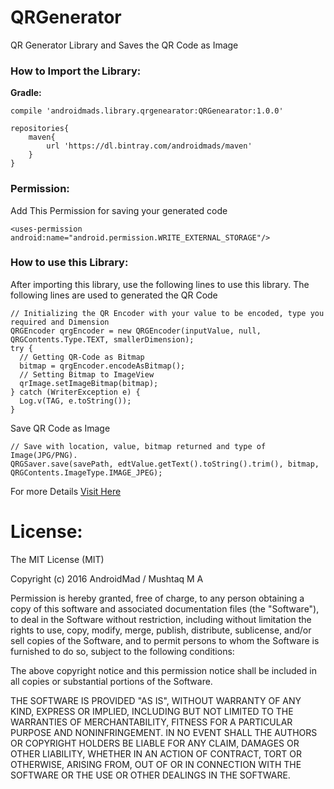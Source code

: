 # QRGenerator
QR Generator Library and Saves the QR Code as Image
### How to Import the Library:
<b>Gradle:</b>
```
compile 'androidmads.library.qrgenearator:QRGenearator:1.0.0'
	
repositories{
    maven{
        url 'https://dl.bintray.com/androidmads/maven'
    }
}
```

### Permission:
Add This Permission for saving your generated code
```
<uses-permission android:name="android.permission.WRITE_EXTERNAL_STORAGE"/>
```
### How to use this Library:
After importing this library, use the following lines to use this library.
The following lines are used to generated the QR Code
```
// Initializing the QR Encoder with your value to be encoded, type you required and Dimension
QRGEncoder qrgEncoder = new QRGEncoder(inputValue, null, QRGContents.Type.TEXT, smallerDimension);
try {
  // Getting QR-Code as Bitmap
  bitmap = qrgEncoder.encodeAsBitmap();
  // Setting Bitmap to ImageView
  qrImage.setImageBitmap(bitmap);
} catch (WriterException e) {
  Log.v(TAG, e.toString());
}
```

Save QR Code as Image 
```
// Save with location, value, bitmap returned and type of Image(JPG/PNG).
QRGSaver.save(savePath, edtValue.getText().toString().trim(), bitmap, QRGContents.ImageType.IMAGE_JPEG);
```

For more Details <a href="https://github.com/androidmads/QRGenerator/blob/master/app/src/main/java/androidmads/example/MainActivity.java">Visit Here</a>

# License:
The MIT License (MIT)

Copyright (c) 2016 AndroidMad / Mushtaq M A

Permission is hereby granted, free of charge, to any person obtaining a copy
of this software and associated documentation files (the "Software"), to deal
in the Software without restriction, including without limitation the rights
to use, copy, modify, merge, publish, distribute, sublicense, and/or sell
copies of the Software, and to permit persons to whom the Software is
furnished to do so, subject to the following conditions:

The above copyright notice and this permission notice shall be included in all
copies or substantial portions of the Software.

THE SOFTWARE IS PROVIDED "AS IS", WITHOUT WARRANTY OF ANY KIND, EXPRESS OR
IMPLIED, INCLUDING BUT NOT LIMITED TO THE WARRANTIES OF MERCHANTABILITY,
FITNESS FOR A PARTICULAR PURPOSE AND NONINFRINGEMENT. IN NO EVENT SHALL THE
AUTHORS OR COPYRIGHT HOLDERS BE LIABLE FOR ANY CLAIM, DAMAGES OR OTHER
LIABILITY, WHETHER IN AN ACTION OF CONTRACT, TORT OR OTHERWISE, ARISING FROM,
OUT OF OR IN CONNECTION WITH THE SOFTWARE OR THE USE OR OTHER DEALINGS IN THE
SOFTWARE.
